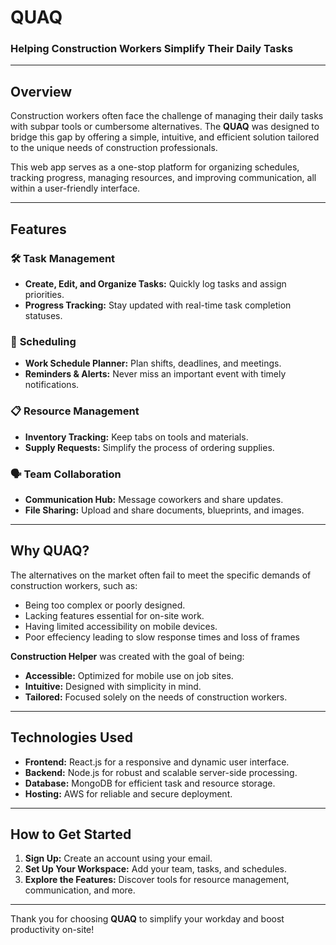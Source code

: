 # QUAQ

### Helping Construction Workers Simplify Their Daily Tasks

---

## Overview

Construction workers often face the challenge of managing their daily tasks with subpar tools or cumbersome alternatives. The **QUAQ** was designed to bridge this gap by offering a simple, intuitive, and efficient solution tailored to the unique needs of construction professionals.

This web app serves as a one-stop platform for organizing schedules, tracking progress, managing resources, and improving communication, all within a user-friendly interface.

---

## Features

### 🛠️ **Task Management**
- **Create, Edit, and Organize Tasks:** Quickly log tasks and assign priorities.
- **Progress Tracking:** Stay updated with real-time task completion statuses.

### 📅 **Scheduling**
- **Work Schedule Planner:** Plan shifts, deadlines, and meetings.
- **Reminders & Alerts:** Never miss an important event with timely notifications.

### 📋 **Resource Management**
- **Inventory Tracking:** Keep tabs on tools and materials.
- **Supply Requests:** Simplify the process of ordering supplies.

### 🗣️ **Team Collaboration**
- **Communication Hub:** Message coworkers and share updates.
- **File Sharing:** Upload and share documents, blueprints, and images.

---

## Why QUAQ?

The alternatives on the market often fail to meet the specific demands of construction workers, such as:
- Being too complex or poorly designed.
- Lacking features essential for on-site work.
- Having limited accessibility on mobile devices.
- Poor effeciency leading to slow response times and loss of frames

**Construction Helper** was created with the goal of being:
- **Accessible:** Optimized for mobile use on job sites.
- **Intuitive:** Designed with simplicity in mind.
- **Tailored:** Focused solely on the needs of construction workers.

---

## Technologies Used

- **Frontend:** React.js for a responsive and dynamic user interface.
- **Backend:** Node.js for robust and scalable server-side processing.
- **Database:** MongoDB for efficient task and resource storage.
- **Hosting:** AWS for reliable and secure deployment.

---

## How to Get Started

1. **Sign Up:** Create an account using your email.
2. **Set Up Your Workspace:** Add your team, tasks, and schedules.
3. **Explore the Features:** Discover tools for resource management, communication, and more.

---

Thank you for choosing **QUAQ** to simplify your workday and boost productivity on-site!
